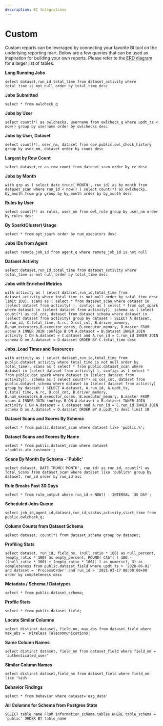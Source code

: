 ```yaml
---
description: BI Integrations
---
```


# Custom

Custom reports can be leveraged by connecting your favorite BI tool on the underlying reporting mart. Below are a few queries that can be used as inspiration for building your own reports. Please refer to the[ ERD diagram ](../architecture/diagram/erd.md)for a larger list of tables.

**Long Running Jobs**

`select dataset,run_id,total_time from dataset_activity where total_time is not null order by total_time desc`

**Jobs Submitted**

`select * from owlcheck_q`

**Jobs by User**&#x20;

`select count(*) as owlchecks, username from owlcheck_q where updt_ts < now() group by username order by owlchecks desc`

**Jobs by User, Dataset**

`select count(*), user_nm, dataset from dev.public.owl_check_history group by user_nm, dataset order by count desc`

**Largest by Row Count**&#x20;

`select dataset,rc as row_count from dataset_scan order by rc desc`

**Jobs by Month**&#x20;

`with grp as ( select date_trunc('MONTH', run_id) as by_month from dataset_scan where run_id < now() ) select count(*) as owlchecks, by_month from grp group by by_month order by by_month desc`

**Rules by User**

`select count(*) as rules, user_nm from owl_rule group by user_nm order by rules desc`

**By Spark(Cluster) Usage**

`select * from opt_spark order by num_executors desc`

**Jobs IDs from Agent**

`select remote_job_id from agent_q where remote_job_id is not null`

**Dataset Activity**&#x20;

`select dataset,run_id,total_time from dataset_activity where total_time is not null order by total_time desc`

**Jobs with Enriched Metrics**&#x20;

`with activity as ( select dataset,run_id,total_time from dataset_activity where total_time is not null order by total_time desc limit 100), scans as ( select * from dataset_scan where dataset in (select dataset from activity) ), configs as ( select * from opt_spark where dataset in (select dataset from activity)), schema as ( select count(*) as col_cnt, dataset from dataset_schema where dataset in (select dataset from activity) group by dataset ) SELECT A.dataset, A.run_id, C.total_time, A.rc, D.col_cnt, B.driver_memory, B.num_executors,B.executor_cores, B.executor_memory, B.master FROM scans A INNER JOIN configs B ON A.dataset = B.dataset INNER JOIN activity C ON A.dataset = C.dataset and A.run_id = C.run_id INNER JOIN schema D on A.dataset = D.dataset ORDER BY C.total_time desc`

**Jobs. Load Times and Resources**

`with activity as ( select dataset,run_id,total_time from public.dataset_activity where total_time is not null order by total_time), scans as ( select * from public.dataset_scan where dataset in (select dataset from activity) ), configs as ( select * from public.opt_spark where dataset in (select dataset from activity)), schema as ( select count(*) as col_cnt, dataset from public.dataset_schema where dataset in (select dataset from activity) group by dataset ) SELECT A.dataset, A.run_id, A.updt_ts, C.total_time, A.rc, D.col_cnt, B.driver_memory, B.num_executors,B.executor_cores, B.executor_memory, B.master FROM scans A INNER JOIN configs B ON A.dataset = B.dataset INNER JOIN activity C ON A.dataset = C.dataset and A.run_id = C.run_id INNER JOIN schema D on A.dataset = D.dataset ORDER BY A.updt_ts desc limit 10`

**Dataset Scans and Scores By Schema**

`select * from public.dataset_scan where dataset like 'public.%';`

**Dataset Scans and Scores By Name**

`select * from public.dataset_scan where dataset ='public.atm_customer';`

**Scans By Month By Schema - 'Public'**

`select dataset, DATE_TRUNC('MONTH', run_id) as run_id, count(*) as Total_Scans from dataset_scan where dataset like 'public%' group by dataset, run_id order by run_id asc`

**Rule Breaks Past 30 Days**

`select * from rule_output where run_id < NOW() - INTERVAL '30 DAY';`

**Scheduled Jobs Queue**

`select job_id,agent_id,dataset,run_id,status,activity,start_time from public.owlcheck_q;`

**Column Counts from Dataset Schema**

`select dataset, count(*) from dataset_schema group by dataset;`

**Profiling Stats**

`select dataset, run_id, field_nm, (null_ratio * 100) as null_percent, (empty_ratio * 100) as empty_percent, ROUND( CAST( ( 100 - ((null_ratio * 100) + (empty_ratio * 100)) ) as numeric), 3) as completeness from public.dataset_field where updt_ts > '2020-06-01' and dataset = 'ProcessOrder' and run_id > '2021-03-17 00:00:00+00' order by completeness desc`

**Metadata / Schema / Datatypes**

`select * from public.dataset_schema;`

**Profile Stats**

`select * from public.dataset_field;`

**Locate Similar Columns**

`select distinct dataset, field_nm, max_abs from dataset_field where max_abs = 'Wireless Telecommunications'`

**Same Column Names**&#x20;

`select distinct dataset, field_nm from dataset_field where field_nm = 'authenticated_user'`

**Similar Column Names**

&#x20;`select distinct dataset,field_nm from dataset_field where field_nm like '%id%'`

**Behavior Findings**

&#x20;`select * from behavior where dataset='esg_data'`

**All Columns for Schema from Postgres Stats**

`SELECT table_name FROM information_schema.tables WHERE table_schema = 'public' ORDER BY table_name`
